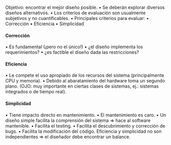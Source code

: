Objetivo: encontrar el mejor diseño posible.
• Se deberán explorar diversos diseños alternativos.
• Los criterios de evaluación son usualmente subjetivos y no cuantificables.
• Principales criterios para evaluar:
• Corrección
• Eficiencia
• Simplicidad

#### Corrección
• Es fundamental (¡pero no el único!)
• ¿el diseño implementa los requerimientos?
• ¿es factible el diseño dada las restricciones?

#### Eficiencia
• Le compete el uso apropiado de los recursos del sistema (principalmente CPU y memoria).
• Debido al abaratamiento del hardware toma un segundo plano.
(OJO: muy importante en ciertas clases de sistemas, ej.: sistemas integrados o de tiempo real).

#### Simplicidad
• Tiene impacto directo en mantenimiento.
• El mantenimiento es caro.
• Un diseño simple facilita la comprensión del sistema => hace al software
mantenible.
• Facilita el testing.
• Facilita el descubrimiento y corrección de bugs.
• Facilita la modificación del código.
Eficiencia y simplicidad no son independientes => el diseñador debe encontrar un
balance.
